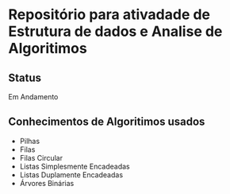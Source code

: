 # Repositório para ativadade de Estrutura de dados e Analise de Algoritimos

## Status
Em Andamento

## Conhecimentos de Algoritimos usados

* Pilhas
* Filas
* Filas Circular
* Listas Simplesmente Encadeadas
* Listas Duplamente Encadeadas
* Árvores Binárias